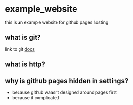# example_website  
this is an example website for github pages hosting  

## what is git?  

link to git [docs](https://git-scm.com/)   

## what is http?  

## why is github pages hidden in settings?  

- because github waasnt designed around pages first  
- because it complicated   

